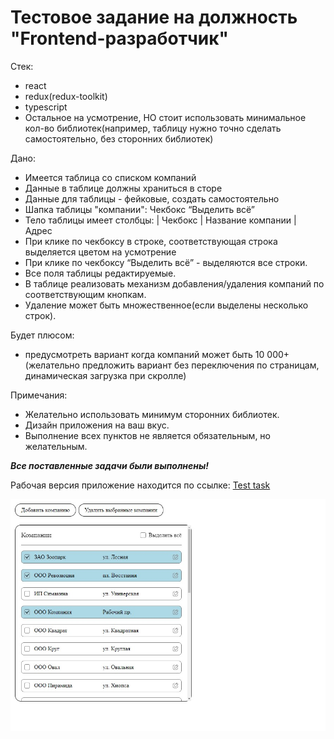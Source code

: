 # Тестовое задание на должность "Frontend-разработчик"

Стек:
- react
- redux(redux-toolkit)
- typescript
- Остальное на усмотрение, НО стоит использовать минимальное кол-во библиотек(например, таблицу нужно точно сделать самостоятельно, без сторонних библиотек)

Дано:
- Имеется таблица со списком компаний
- Данные в таблице должны храниться в сторе
- Данные для таблицы - фейковые, создать самостоятельно
- Шапка таблицы "компании": Чекбокс “Выделить всё”
- Тело таблицы имеет столбцы: | Чекбокс | Название компании  | Адрес
- При клике по чекбоксу в строке, соответствующая строка выделяется цветом на усмотрение
- При клике по чекбоксу “Выделить всё” - выделяются все строки.
- Все поля таблицы редактируемые.
- В таблице реализовать механизм добавления/удаления компаний по соответствующим кнопкам.
- Удаление может быть множественное(если выделены несколько строк).

Будет плюсом:
- предусмотреть вариант когда компаний может быть 10 000+ (желательно предложить вариант без переключения по страницам, динамическая загрузка при скролле)

Примечания:  
- Желательно использовать минимум сторонних библиотек.  
- Дизайн приложения на ваш вкус. 
- Выполнение всех пунктов не является обязательным, но желательным.


***Все поставленные задачи были выполнены!***

Рабочая версия приложение находится по ссылке: [Test task](https://test-task-a.vercel.app/)

<img src="app-preview.jpg" alt="screen" width="893"/>

